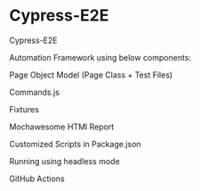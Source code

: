 # Cypress-E2E
Cypress-E2E


Automation Framework using below components:

Page Object Model (Page Class + Test Files)

Commands.js

Fixtures

Mochawesome HTMl Report

Customized Scripts in Package.json

Running using headless mode

GitHub Actions
